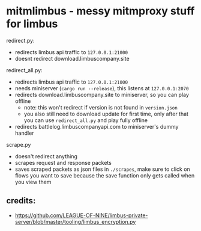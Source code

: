# mitmlimbus - messy mitmproxy stuff for limbus
redirect.py:
 - redirects limbus api traffic to `127.0.0.1:21000`
 - doesnt redirect download.limbuscompany.site

redirect_all.py:
 - redirects limbus api traffic to `127.0.0.1:21000`
 - needs miniserver (`cargo run --release`), this listens at `127.0.0.1:2070`
 - redirects download.limbuscompany.site to miniserver, so you can play offline
   - note: this won't redirect if version is not found in `version.json`
   - you also still need to download update for first time, only after that you can use `redirect_all.py` and play fully offline
 - redirects battlelog.limbuscompanyapi.com to miniserver's dummy handler

scrape.py 
 - doesn't redirect anything
 - scrapes request and response packets 
 - saves scraped packets as json files in `./scrapes`, make sure to click on flows you want to save because the save function only gets called when you view them

## credits:
- https://github.com/LEAGUE-OF-NINE/limbus-private-server/blob/master/tooling/limbus_encryption.py

